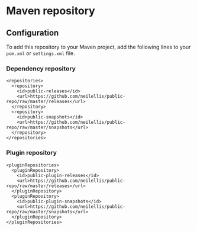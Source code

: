 Maven repository
================

Configuration
-------------

To add this repository to your Maven project, add the following lines to your `pom.xml` or `settings.xml` file.

### Dependency repository

	<repositories>
	  <repository>
	    <id>public-releases</id>
	    <url>https://github.com/neilellis/public-repo/raw/master/releases</url>
	  </repository>
	  <repository>
	    <id>public-snapshots</id>
	    <url>https://github.com/neilellis/public-repo/raw/master/snapshots</url>
	  </repository>
	</repositories>

### Plugin repository

	<pluginRepositories>
	  <pluginRepository>
	    <id>public-plugin-releases</id>
	    <url>https://github.com/neilellis/public-repo/raw/master/releases</url>
	  </pluginRepository>
	  <pluginRepository>
	    <id>public-plugin-snapshots</id>
	    <url>https://github.com/neilellis/public-repo/raw/master/snapshots</url>
	  </pluginRepository>
	</pluginRepositories>
